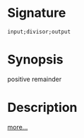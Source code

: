 # Signature
```vikid-signature
input;divisor;output
```

# Synopsis
positive remainder

# Description

[more...](https://en.wikipedia.org/wiki/Remainder)